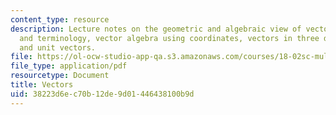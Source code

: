 ```yaml
---
content_type: resource
description: Lecture notes on the geometric and algebraic view of vectors, notation
  and terminology, vector algebra using coordinates, vectors in three dimensions,
  and unit vectors.
file: https://ol-ocw-studio-app-qa.s3.amazonaws.com/courses/18-02sc-multivariable-calculus-fall-2010/38223d6ec70b12de9d01446438100b9d_MIT18_02SC_notes_0.pdf
file_type: application/pdf
resourcetype: Document
title: Vectors
uid: 38223d6e-c70b-12de-9d01-446438100b9d
---
```


